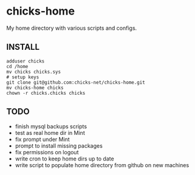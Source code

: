chicks-home
===========

My home directory with various scripts and configs.

INSTALL
-------

	adduser chicks
	cd /home
	mv chicks chicks.sys
	# setup keys
	git clone git@github.com:chicks-net/chicks-home.git
	mv chicks-home chicks
	chown -r chicks.chicks chicks

TODO
----

* finish mysql backups scripts
* test as real home dir in Mint
* fix prompt under Mint
* prompt to install missing packages
* fix permissions on logout
* write cron to keep home dirs up to date
* write script to populate home directory from github on new machines
